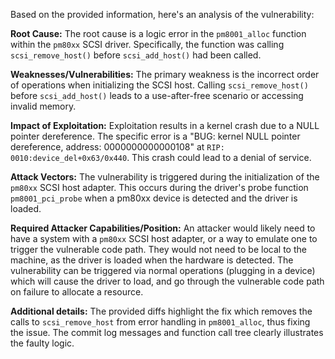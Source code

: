 Based on the provided information, here's an analysis of the vulnerability:

**Root Cause:**
The root cause is a logic error in the `pm8001_alloc` function within the `pm80xx` SCSI driver. Specifically, the function was calling `scsi_remove_host()` before `scsi_add_host()` had been called.

**Weaknesses/Vulnerabilities:**
The primary weakness is the incorrect order of operations when initializing the SCSI host. Calling `scsi_remove_host()` before `scsi_add_host()` leads to a use-after-free scenario or accessing invalid memory.

**Impact of Exploitation:**
Exploitation results in a kernel crash due to a NULL pointer dereference. The specific error is a "BUG: kernel NULL pointer dereference, address: 0000000000000108" at `RIP: 0010:device_del+0x63/0x440`. This crash could lead to a denial of service.

**Attack Vectors:**
The vulnerability is triggered during the initialization of the `pm80xx` SCSI host adapter. This occurs during the driver's probe function `pm8001_pci_probe` when a pm80xx device is detected and the driver is loaded.

**Required Attacker Capabilities/Position:**
An attacker would likely need to have a system with a `pm80xx` SCSI host adapter, or a way to emulate one to trigger the vulnerable code path. They would not need to be local to the machine, as the driver is loaded when the hardware is detected. The vulnerability can be triggered via normal operations (plugging in a device) which will cause the driver to load, and go through the vulnerable code path on failure to allocate a resource.

**Additional details:**
The provided diffs highlight the fix which removes the calls to `scsi_remove_host` from error handling in `pm8001_alloc`, thus fixing the issue. The commit log messages and function call tree clearly illustrates the faulty logic.